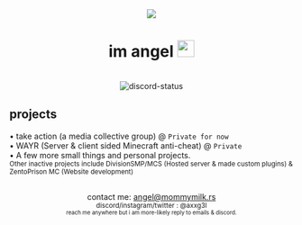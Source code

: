 <div align="center">
    <img src="https://cdn.discordapp.com/emojis/1050442584058765312.gif?v=1" /><br />
    <h1>im angel <img src="https://em-content.zobj.net/source/apple/354/smiling-face-with-halo_1f607.png" width="30" /></h1><br />
    <img src="https://lanyard.kyrie25.me/api/632239110479675413?waveColor=8B8BFA&waveSpotifyColor=B48EF7&gradient=7E37F9-B48EF7-E568C4&imgStyle=square" alt="discord-status" />
</div>

<h2>projects</h2>

•  take action (a media collective group) @ `Private for now`<br /> 
•  WAYR (Server & client sided Minecraft anti-cheat) @ `Private`<br />
•  A few more small things and personal projects. <br /> 
<sub> Other inactive projects include DivisionSMP/MCS (Hosted server & made custom plugins) & ZentoPrison MC (Website development) <br /> </sub>
<h2></h2>
<div align="center">
    contact me: <a href="mailto:angel@mommymilk.rs">angel@mommymilk.rs <br /></a>
    <sub>discord/instagram/twitter : @axxg3l <br /></sub>
    <sub><sub> reach me anywhere but i am more-likely reply to emails & discord.</sub></sub>
</div>
<!-- - hi ilysm - -->

